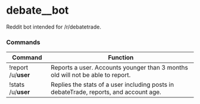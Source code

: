 # debate__bot
Reddit bot intended for /r/debatetrade.

### Commands
| Command                  | Function                                                                                             |
| -------------------------|----------------------------------------------------------------------------------------------------|
| !report /u/__user__      | Reports a user. Accounts younger than 3 months old will not be able to report.  |
| !stats /u/__user__       | Replies the stats of a user including posts in debateTrade, reports, and account age.|

